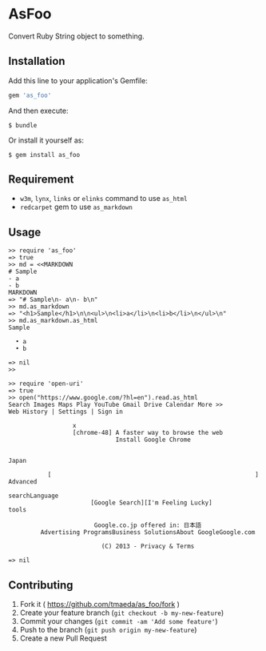 # AsFoo

Convert Ruby String object to something.

## Installation

Add this line to your application's Gemfile:

```ruby
gem 'as_foo'
```

And then execute:

    $ bundle

Or install it yourself as:

    $ gem install as_foo

## Requirement

- `w3m`, `lynx`, `links` or `elinks` command to use `as_html`
- `redcarpet` gem to use `as_markdown`

## Usage

```
>> require 'as_foo'
=> true
>> md = <<MARKDOWN
# Sample
- a
- b
MARKDOWN
=> "# Sample\n- a\n- b\n"
>> md.as_markdown
=> "<h1>Sample</h1>\n\n<ul>\n<li>a</li>\n<li>b</li>\n</ul>\n"
>> md.as_markdown.as_html
Sample

  • a
  • b

=> nil
>>

>> require 'open-uri'
=> true
>> open("https://www.google.com/?hl=en").read.as_html
Search Images Maps Play YouTube Gmail Drive Calendar More >>
Web History | Settings | Sign in

                  x
                  [chrome-48] A faster way to browse the web
                              Install Google Chrome


Japan

           [                                                         ] Advanced
                                                                       searchLanguage
                       [Google Search][I'm Feeling Lucky]              tools

                        Google.co.jp offered in: 日本語
         Advertising ProgramsBusiness SolutionsAbout GoogleGoogle.com

                          (C) 2013 - Privacy & Terms

=> nil
```



## Contributing

1. Fork it ( https://github.com/tmaeda/as_foo/fork )
2. Create your feature branch (`git checkout -b my-new-feature`)
3. Commit your changes (`git commit -am 'Add some feature'`)
4. Push to the branch (`git push origin my-new-feature`)
5. Create a new Pull Request
